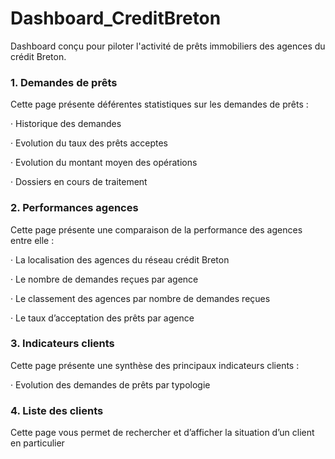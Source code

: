 # Dashboard_CreditBreton
Dashboard conçu pour piloter l'activité de prêts immobiliers des agences du crédit Breton.
### 1.  Demandes de prêts
Cette page présente déférentes statistiques sur les demandes de prêts :

·      Historique des demandes

·      Evolution du taux des prêts acceptes

·      Evolution du montant moyen des opérations

·      Dossiers en cours de traitement



### 2.   Performances agences
Cette page présente une comparaison de la performance des agences entre elle :

·      La localisation des agences du réseau crédit Breton

·      Le nombre de demandes reçues par agence

·      Le classement des agences par nombre de demandes reçues

·      Le taux d’acceptation des prêts par agence

### 3.   Indicateurs clients

Cette page présente une synthèse des principaux indicateurs clients :

·      Evolution des demandes de prêts par typologie

### 4.   Liste des clients
Cette page vous permet de rechercher et d’afficher la situation d’un client en particulier



